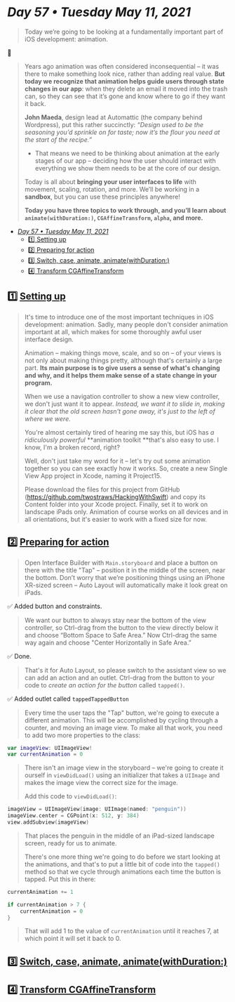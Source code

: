 # *Day 57 • Tuesday May 11, 2021*

>Today we’re going to be looking at a fundamentally important part of iOS development: animation.

:tada:

>Years ago animation was often considered inconsequential – it was there to make something look nice, rather than adding real value. **But today we recognize that animation helps guide users through state changes in our app**: when they delete an email it moved into the trash can, so they can see that it’s gone and know where to go if they want it back.
>
>**John Maeda**, design lead at Automattic (the company behind Wordpress), put this rather succinctly: _“Design used to be the seasoning you’d sprinkle on for taste; now it’s the flour you need at the start of the recipe.”_ 
>* That means we need to be thinking about animation at the early stages of our app – deciding how the user should interact with everything we show them needs to be at the core of our design.
>
>Today is all about **bringing your user interfaces to life** with movement, scaling, rotation, and more. We’ll be working in a **sandbox**, but you can use these principles anywhere!
>
>**Today you have three topics to work through, and you’ll learn about `animate(withDuration:)`, `CGAffineTransform`, `alpha`, and more.**

- [*Day 57 • Tuesday May 11, 2021*](#day-57--tuesday-may-11-2021)
  - [:one:  Setting up](#1️⃣-setting-up)
  - [:two:  Preparing for action](#2️⃣-preparing-for-action)
  - [:three:  Switch, case, animate, animate(withDuration:)](#3️⃣-switch-case-animate-animatewithduration)
  - [:four:  Transform CGAffineTransform](#4️⃣-transform-cgaffinetransform)

## :one:  [Setting up](https://www.hackingwithswift.com/read/15/1/setting-up) 

>It's time to introduce one of the most important techniques in iOS development: animation. Sadly, many people don't consider animation important at all, which makes for some thoroughly awful user interface design.
>
>Animation – making things move, scale, and so on – of your views is not only about making things pretty, although that's certainly a large part. **Its main purpose is to give users a sense of what's changing and why, and it helps them make sense of a state change in your program.**
>
>When we use a navigation controller to show a new view controller, we don't just want it to appear. _Instead, we want it to slide in, making it clear that the old screen hasn't gone away, it's just to the left of where we were._
>
>You're almost certainly tired of hearing me say this, but iOS has _a ridiculously powerful_ **animation toolkit **that's also easy to use. I know, I'm a broken record, right?
>
>Well, don't just take my word for it – let's try out some animation together so you can see exactly how it works. So, create a new Single View App project in Xcode, naming it Project15.
>
>Please download the files for this project from GitHub (https://github.com/twostraws/HackingWithSwift) and copy its Content folder into your Xcode project. Finally, set it to work on landscape iPads only. Animation of course works on all devices and in all orientations, but it's easier to work with a fixed size for now.

## :two:  [Preparing for action](https://www.hackingwithswift.com/read/15/2/preparing-for-action) 

>Open Interface Builder with `Main.storyboard` and place a button on there with the title "Tap" – position it in the middle of the screen, near the bottom. Don’t worry that we’re positioning things using an iPhone XR-sized screen – Auto Layout will automatically make it look great on iPads.

:white_check_mark: Added button and constraints.

>We want our button to always stay near the bottom of the view controller, so Ctrl-drag from the button to the view directly below it and choose “Bottom Space to Safe Area.” Now Ctrl-drag the same way again and choose "Center Horizontally in Safe Area.”

:white_check_mark: Done.

>That's it for Auto Layout, so please switch to the assistant view so we can add an action and an outlet. Ctrl-drag from the button to your code to _create an action for the button_ called `tapped()`.

:white_check_mark: Added outlet called `tappedTappedButton`

>Every time the user taps the "Tap" button, we're going to execute a different animation. This will be accomplished by cycling through a counter, and moving an image view. To make all that work, you need to add two more properties to the class:

```swift
var imageView: UIImageView!
var currentAnimation = 0
```

>There isn't an image view in the storyboard – we're going to create it ourself in `viewDidLoad()` using an initializer that takes a `UIImage` and makes the image view the correct size for the image.
>
>Add this code to `viewDidLoad()`:

```swift
imageView = UIImageView(image: UIImage(named: "penguin"))
imageView.center = CGPoint(x: 512, y: 384)
view.addSubview(imageView)
```

>That places the penguin in the middle of an iPad-sized landscape screen, ready for us to animate.
>
>There's one more thing we're going to do before we start looking at the animations, and that's to put a little bit of code into the `tapped()` method so that we cycle through animations each time the button is tapped. Put this in there:

```swift
currentAnimation += 1

if currentAnimation > 7 {
    currentAnimation = 0
}
```

>That will add 1 to the value of `currentAnimation` until it reaches 7, at which point it will set it back to 0.



## :three:  [Switch, case, animate, animate(withDuration:)](https://www.hackingwithswift.com/read/15/3/switch-case-animate-animatewithduration) 

## :four:  [Transform CGAffineTransform](https://www.hackingwithswift.com/read/15/4/transform-cgaffinetransform) 